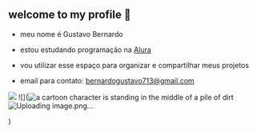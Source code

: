 ## welcome to my profile 🖤

- meu nome é Gustavo Bernardo

- estou estudando programação na [Alura](https://www.alura.com.br)

- vou utilizar esse espaço para organizar e compartilhar meus projetos

- email para contato: bernardogustavo713@gmail.com

 ![](https://media.tenor.com/Qx4yvs-uuGoAAAAM/rock-lee-gaara.gif
)
![](<img src="https://media1.tenor.com/m/ysObr5GObMYAAAAd/gaara.gif" alt="a cartoon character is standing in the middle of a pile of dirt"/>![Uploading image.png…]()

)
